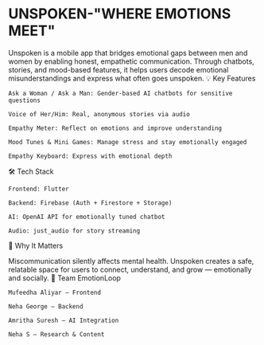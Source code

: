 # UNSPOKEN-"WHERE EMOTIONS MEET"


Unspoken is a mobile app that bridges emotional gaps between men and women by enabling honest, empathetic communication. Through chatbots, stories, and mood-based features, it helps users decode emotional misunderstandings and express what often goes unspoken.
💡 Key Features

    Ask a Woman / Ask a Man: Gender-based AI chatbots for sensitive questions

    Voice of Her/Him: Real, anonymous stories via audio

    Empathy Meter: Reflect on emotions and improve understanding

    Mood Tunes & Mini Games: Manage stress and stay emotionally engaged

    Empathy Keyboard: Express with emotional depth

🛠️ Tech Stack

    Frontend: Flutter

    Backend: Firebase (Auth + Firestore + Storage)

    AI: OpenAI API for emotionally tuned chatbot

    Audio: just_audio for story streaming

🚀 Why It Matters

Miscommunication silently affects mental health. Unspoken creates a safe, relatable space for users to connect, understand, and grow — emotionally and socially.
👥 Team EmotionLoop

    Mufeedha Aliyar – Frontend

    Neha George – Backend

    Amritha Suresh – AI Integration

    Neha S – Research & Content
